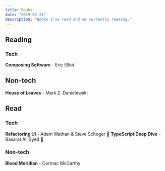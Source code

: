 ```yaml
---
title: Books
date: "2019-04-21"
description: "Books I've read and am currently reading."
---
```


## Reading
### Tech
__Composing Software__ - Eric Elliot 

## Non-tech
__House of Leaves__ - Mark Z. Danielewski

## Read
### Tech
__Refactoring UI__ - Adam Wathan & Steve Schoger 👏
__TypeScript Deep Dive__ - Basarat Ali Syed 👏

### Non-tech
__Blood Meridian__ - Cormac McCarthy



